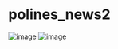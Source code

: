 # polines_news2
![image](https://user-images.githubusercontent.com/117449980/212266499-caeedbe8-3923-4f4f-ada8-7c89f48f5609.png)
![image](https://user-images.githubusercontent.com/117449980/212266454-49549bbf-4c6b-4941-ad32-1dc6712a17d9.png)
